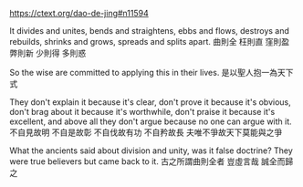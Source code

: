 https://ctext.org/dao-de-jing#n11594

It divides and unites,
bends and straightens,
ebbs and flows,
destroys and rebuilds,
shrinks and grows,
spreads and splits apart.
曲則全
枉則直
窪則盈
弊則新
少則得
多則惑

So the wise are committed to
applying this in their lives.
是以聖人抱一為天下式

They don't explain it because it's clear,
don't prove it because it's obvious,
don't brag about it because it's worthwhile,
don't praise it because it's excellent,
and above all they don't argue
because no one can argue with it.
不自見故明
不自是故彰
不自伐故有功
不自矜故長
夫唯不爭故天下莫能與之爭

What the ancients said
about division and unity,
was it false doctrine?
They were true believers
but came back to it.
古之所謂曲則全者
豈虛言哉
誠全而歸之
